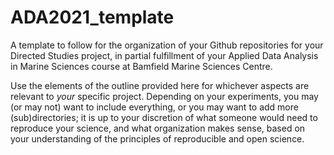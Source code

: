 # ADA2021_template
A template to follow for the organization of your Github repositories for your Directed Studies project, in partial fulfillment of your Applied Data Analysis in Marine Sciences course at Bamfield Marine Sciences Centre. 

Use the elements of the outline provided here for whichever aspects are relevant to _your_ specific project. Depending on your experiments, you may (or may not) want to include everything, or you may want to add more (sub)directories; it is up to your discretion of what someone would need to reproduce your science, and what organization makes sense, based on your understanding of the principles of reproducible and open science.
